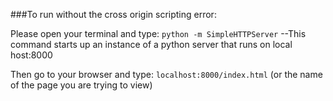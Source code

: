 


###To run without the cross origin scripting error:

Please open your terminal and type: 
`python -m SimpleHTTPServer`
--This command starts up an instance of a python server that runs on local host:8000

Then go to your browser and type: 
`localhost:8000/index.html`
(or the name of the page you are trying to view)

